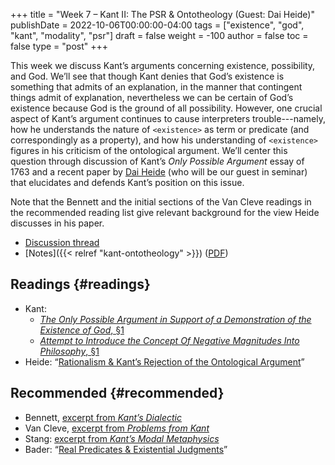 +++
title = "Week 7 – Kant II: The PSR & Ontotheology (Guest: Dai Heide)"
publishDate = 2022-10-06T00:00:00-04:00
tags = ["existence", "god", "kant", "modality", "psr"]
draft = false
weight = -100
author = false
toc = false
type = "post"
+++

This week we discuss Kant&rsquo;s arguments concerning existence, possibility, and God. We&rsquo;ll see that though Kant denies that God&rsquo;s existence is something that admits of an explanation, in the manner that contingent things admit of explanation, nevertheless we can be certain of God&rsquo;s existence because God is the ground of all possibility. However, one crucial aspect of Kant&rsquo;s argument continues to cause interpreters trouble---namely, how he understands the nature of `<existence>` as term or predicate (and correspondingly as a property), and how his understanding of `<existence>` figures in his criticism of the ontological argument. We&rsquo;ll center this question through discussion of Kant&rsquo;s _Only Possible Argument_ essay of 1763 and a recent paper by [Dai Heide](https://sites.google.com/view/daiheide/) (who will be our guest in seminar) that elucidates and defends Kant&rsquo;s position on this issue.

Note that the Bennett and the initial sections of the Van Cleve readings in the recommended reading list give relevant background for the view Heide discusses in his paper.

-   [Discussion thread](https://discord.com/channels/1006739669842673674/1025408926382043239)
-   [Notes]({{< relref "kant-ontotheology" >}}) ([PDF](/materials/handouts/kant-ontotheology.pdf))


## Readings {#readings}

-   Kant:
    -   [_The Only Possible Argument in Support of a Demonstration of the Existence of God_, §1](https://www.icloud.com/iclouddrive/0d392QP8SyEkPy7MZQthvjpUA#kant1992-beweisgrund)
    -   [_Attempt to Introduce the Concept Of Negative Magnitudes Into Philosophy_, §1](https://www.icloud.com/iclouddrive/0b9ddBPcNPwm-24NIrui38PjQ#kant1992d)
-   Heide: &ldquo;[Rationalism &amp; Kant&rsquo;s Rejection of the Ontological Argument](/materials/readings/heide-ontological-arg.pdf)&rdquo;


## Recommended {#recommended}

-   Bennett, [excerpt from _Kant&rsquo;s Dialectic_](/materials/readings/bennett-kant-frege.pdf)
-   Van Cleve, [excerpt from _Problems from Kant_](/materials/readings/vancleve-rational-theology.pdf)
-   Stang: [excerpt from _Kant&rsquo;s Modal Metaphysics_](/materials/readings/stang-real-predicates.pdf)
-   Bader: &ldquo;[Real Predicates &amp; Existential Judgments](https://www.icloud.com/iclouddrive/05b7ErfG2fUgWlPwQDPJ7Phww#bader2018)&rdquo;
